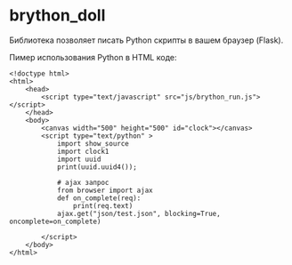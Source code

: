 # brython_doll
Библиотека позволяет писать Python скрипты в вашем браузер (Flask).


Пимер использования Python в HTML коде:
```
<!doctype html>
<html>
    <head>
        <script type="text/javascript" src="js/brython_run.js"></script>
    </head>
    <body>
        <canvas width="500" height="500" id="clock"></canvas>
        <script type="text/python" >
            import show_source
            import clock1
            import uuid
            print(uuid.uuid4());
            
            # ajax запрос 
            from browser import ajax
            def on_complete(req):
                print(req.text)
            ajax.get("json/test.json", blocking=True, oncomplete=on_complete)
                        
        </script>
    </body>
</html>
```